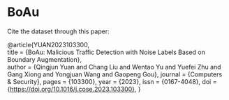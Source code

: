 # BoAu
Cite the dataset through this paper:

@article{YUAN2023103300,  
  title = {BoAu: Malicious Traffic Detection with Noise Labels Based on Boundary Augmentation},  
  author = {Qingjun Yuan and Chang Liu and Wentao Yu and Yuefei Zhu and Gang Xiong and Yongjuan Wang and Gaopeng Gou},
  journal = {Computers & Security},
  pages = {103300},
  year = {2023},
  issn = {0167-4048},
  doi = {https://doi.org/10.1016/j.cose.2023.103300},
}
